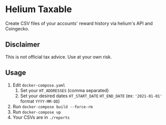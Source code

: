 # Helium Taxable

Create CSV files of your accounts' reward history via helium's API and Coingecko.

## Disclaimer

This is not official tax advice. Use at your own risk.

## Usage

1. Edit `docker-compose.yaml`
   1. Set your `HT_ADDRESSES` (comma separated)
   2. Set your desired dates `HT_START_DATE` `HT_END_DATE` (ex: `'2021-01-01'` format `YYYY-MM-DD`)
2. Run `docker-compose build --force-rm`
3. Run `docker-compose up`
4. Your CSVs are in `./reports`
